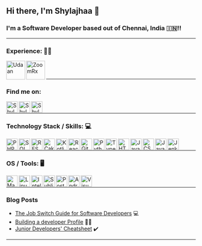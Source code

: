 ## Hi there, I'm Shylajhaa 👋 

### I'm a Software Developer based out of Chennai, India :india:!!

<!-- - 🥅 I'm looking forward to contributing to more OSS projects
 -->

---

### Experience: 👩‍💼
<img align="left" alt="Udaan" width="50px" src="https://ud-img.azureedge.net/w_196,q_75/u/assets/ly1jsrr7118c7k88z9q2.png"/>
<img align="left" alt="ZoomRx" width="50px" src="https://www.zoomrx.com/media/img/zoomrx-twitter.png"/>
<br />
<br />

---

### Find me on:

[<img align="left" alt="Shylajhaa | LinkedIn" width="30px" src="https://img.icons8.com/external-justicon-flat-justicon/64/000000/external-linkedin-social-media-justicon-flat-justicon.png"/>][linkedin]
[<img align="left" alt="Shylajhaa | Medium" width="30px" src="https://img.icons8.com/stickers/100/000000/medium-logo.png"/>][medium]
[<img  align="left" alt="Shylajhaa | Stack Overflow" width="30px" src="https://upload.wikimedia.org/wikipedia/commons/thumb/e/ef/Stack_Overflow_icon.svg/768px-Stack_Overflow_icon.svg.png"/>][stackoverflow]

<br />

---

### Technology Stack / Skills: 💻

<img align="left" alt="PHP" width="30px" src="https://img.icons8.com/dusk/64/000000/php-logo.png"/>
<img align="left" alt="SQL" width="30px" src="https://img.icons8.com/external-soft-fill-juicy-fish/60/000000/external-sql-coding-and-development-soft-fill-soft-fill-juicy-fish.png"/>
<img align="left" alt="REST API" width="30px" src="https://img.icons8.com/officel/16/000000/api-settings.png"/>
<img align="left" alt="Cake PHP" width="30px" src="https://img.icons8.com/external-tal-revivo-tritone-tal-revivo/32/000000/external-cakephp-an-open-source-web-rapid-development-framework-logo-tritone-tal-revivo.png"/>
<img align="left" alt="Kotlin" width="30px" src="https://img.icons8.com/color/48/000000/kotlin.png"/>
<img align="left" alt="React JS" width="30px" src="https://img.icons8.com/officel/16/000000/react.png"/>
<img align="left" alt="Git" width="30px" src="https://img.icons8.com/color/48/000000/git.png"/>
<img align="left" alt="Python" width="30px" src="https://img.icons8.com/color/48/000000/python--v1.png"/>
<img align="left" alt="Typescript" width="30px" src="https://img.icons8.com/color/48/000000/typescript.png"/>
<img align="left" alt="HTML5" width="30px" src="https://img.icons8.com/color/48/000000/html-5--v1.png"/>
<img align="left" alt="Javascript" width="30px" src="https://img.icons8.com/color/48/000000/javascript--v1.png"/>
<img align="left" alt="CSS3" width="30px" src="https://img.icons8.com/color/48/000000/css3.png"/>
<img align="left" alt="Java" width="30px" src="https://img.icons8.com/color/48/000000/java-coffee-cup-logo.png"/>
<img align="left" alt="Jenkins" width="30px" src="https://img.icons8.com/color/48/000000/jenkins.png"/>

<br />

---

### OS / Tools: 🖥️

<img align="left" alt="MacOS" width="30px" src="https://img.icons8.com/color/48/000000/mac-os--v2.png"/>
<img align="left" alt="Linux" width="30px" src="https://img.icons8.com/color/48/000000/linux--v1.png"/>
<img align="left" alt="IntelliJ" width="30px" src="https://img.icons8.com/plasticine/100/000000/intellij-idea.png"/>
<img align="left" alt="Sublime Text" width="30px" src="https://img.icons8.com/fluency/48/000000/sublime-text.png"/>
<img align="left" alt="Postman" width="30px" src="https://img.icons8.com/external-tal-revivo-shadow-tal-revivo/24/000000/external-postman-is-the-only-complete-api-development-environment-logo-shadow-tal-revivo.png"/>
<img align="left" alt="Android Studio" width="30px" src="https://img.icons8.com/color/48/000000/android-studio--v3.png"/>
<img align="left" alt="Visual Studio Code" width="30px" src="https://img.icons8.com/color/96/000000/visual-studio-code-2019.png"/>
<br />

---

### Blog Posts

- [The Job Switch Guide for Software Developers](https://shylajhaa.medium.com/all-that-takes-to-make-a-job-switch-986f6dc4d149) 💻
- [Building a developer Profile](https://shylajhaa.medium.com/build-your-developer-profile-today-cfa400b8c207) 🧑‍💼
- [Junior Developers' Cheatsheet](https://shylajhaa.medium.com/development-above-and-beyond-2771c63153e0) ✔️

---

<br>
<!-- <details>
  <summary>:zap: GitHub Stats</summary>

  <img align="left" alt="Shylajhaa's GitHub Stats" src="https://github-readme-stats.codestackr.vercel.app/api?username=Shylajhaa&show_icons=true&hide_border=true" />

</details>
 -->

[medium]: https://shylajhaa.medium.com/
[linkedin]: https://www.linkedin.com/in/shylajhaa-sathyaram/
[stackoverflow]: https://stackoverflow.com/users/6521310/shylajhaa
